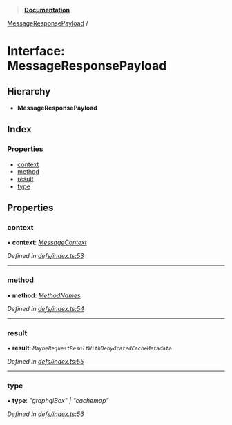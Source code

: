 > **[Documentation](../README.md)**

[MessageResponsePayload](messageresponsepayload.md) /

# Interface: MessageResponsePayload

## Hierarchy

* **MessageResponsePayload**

## Index

### Properties

* [context](messageresponsepayload.md#context)
* [method](messageresponsepayload.md#method)
* [result](messageresponsepayload.md#result)
* [type](messageresponsepayload.md#type)

## Properties

###  context

• **context**: *[MessageContext](messagecontext.md)*

*Defined in [defs/index.ts:53](https://github.com/badbatch/graphql-box/blob/43ddea2/packages/worker-client/src/defs/index.ts#L53)*

___

###  method

• **method**: *[MethodNames](../README.md#methodnames)*

*Defined in [defs/index.ts:54](https://github.com/badbatch/graphql-box/blob/43ddea2/packages/worker-client/src/defs/index.ts#L54)*

___

###  result

• **result**: *`MaybeRequestResultWithDehydratedCacheMetadata`*

*Defined in [defs/index.ts:55](https://github.com/badbatch/graphql-box/blob/43ddea2/packages/worker-client/src/defs/index.ts#L55)*

___

###  type

• **type**: *"graphqlBox" | "cachemap"*

*Defined in [defs/index.ts:56](https://github.com/badbatch/graphql-box/blob/43ddea2/packages/worker-client/src/defs/index.ts#L56)*